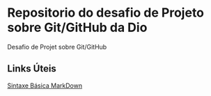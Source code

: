 # Repositorio  do  desafio  de  Projeto  sobre  Git/GitHub  da  Dio
Desafio  de  Projet  sobre  Git/GitHub

##  Links Úteis
[Sintaxe Básica MarkDown](https://www.markdownguide.org/getting-started/#what-is-markdown)
